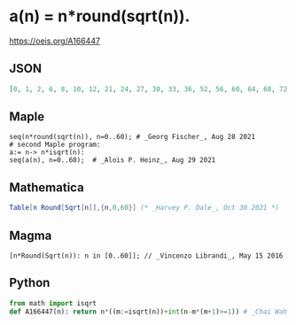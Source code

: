 # a\(n\) \= n\*round\(sqrt\(n\)\)\.
https://oeis.org/A166447
## JSON
```JSON
[0, 1, 2, 6, 8, 10, 12, 21, 24, 27, 30, 33, 36, 52, 56, 60, 64, 68, 72, 76, 80, 105, 110, 115, 120, 125, 130, 135, 140, 145, 150, 186, 192, 198, 204, 210, 216, 222, 228, 234, 240, 246, 252, 301, 308, 315, 322, 329, 336, 343, 350, 357, 364, 371, 378, 385, 392, 456]
```
## Maple
```Maple
seq(n*round(sqrt(n)), n=0..60); # _Georg Fischer_, Aug 28 2021
# second Maple program:
a:= n-> n*isqrt(n):
seq(a(n), n=0..60);  # _Alois P. Heinz_, Aug 29 2021
```
## Mathematica
```Mathematica
Table[n Round[Sqrt[n]],{n,0,60}] (* _Harvey P. Dale_, Oct 30 2021 *)
```
## Magma
```Magma
[n*Round(Sqrt(n)): n in [0..60]]; // _Vincenzo Librandi_, May 15 2016
```
## Python
```Python
from math import isqrt
def A166447(n): return n*((m:=isqrt(n))+int(n-m*(m+1)>=1)) # _Chai Wah Wu_, Jun 19 2024
```
